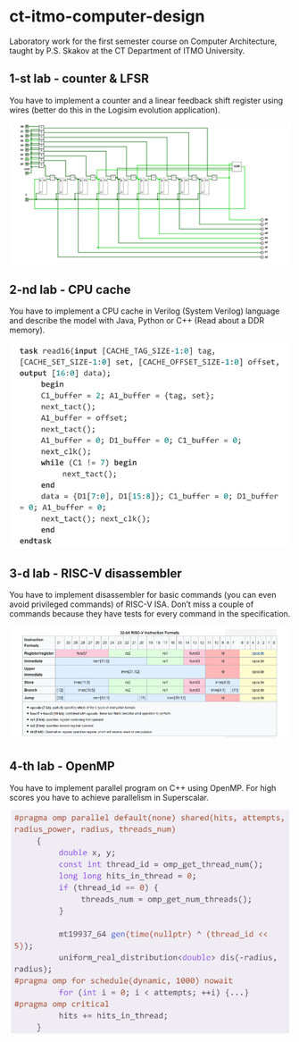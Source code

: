 # ct-itmo-computer-design
Laboratory work for the first semester course on Computer Architecture, taught by P.S. Skakov at the CT Department of ITMO University.

## 1-st lab - counter & LFSR

You have to implement a counter and a linear feedback shift register using wires (better do this in the Logisim evolution application).

![couter](./_images/1.png)

## 2-nd lab - CPU cache

You have to implement a CPU cache in Verilog (System Verilog) language and describe the model with Java, Python or C++ (Read about a DDR memory).

![cache](./_images/2.png)

## 3-d lab - RISC-V disassembler

You have to implement disassembler for basic commands (you can even avoid privileged commands) of RISC-V ISA. Don’t miss a couple of commands because they have tests for every command in the specification.

![disassm](./_images/3.png)

## 4-th lab - OpenMP

You have to implement parallel program on C++ using OpenMP. For high scores you have to achieve parallelism in Superscalar.

![openmp](./_images/4.png)
